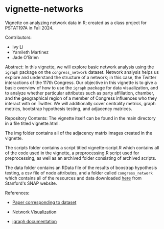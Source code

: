 # vignette-networks
Vignette on analyzing network data in R; created as a class project for PSTAT197A in Fall 2024.

Contributors:
- Ivy Li
- Yamileth Martinez
- Jade O'Brien

Abstract: 
In this vignette, we will explore basic network analysis using the `igraph` package on the `congress_network` dataset. Network analysis helps us explore and understand the structure of a network; in this case, the Twitter interactions of the 117th Congress. Our objective in this vignette is to give a basic overview of how to use the `igraph` package for data visualization, and to analyze whether particular attributes such as party affiliation, chamber, and the geographical region of a member of Congress influences who they interact with on Twitter. We will additionally cover centrality metrics, graph metrics, bootstrap hypothesis testing, and adjacency matrices.

Repository Contents:
The vignette itself can be found in the main directory in a file titled vignette.html. 

The img folder contains all of the adjacency matrix images created in the vignette.

The scripts folder contains a script titled vignette-script.R which contains all of the code used in the vignette, a preprocessing.R script used for preprocessing, as well as an archived folder consisting of archived scripts. 

The data folder contains an RData file of the results of boostrap hypothesis testing, a csv file of node attributes, and a folder called `congress_network` which contains all of the resources and data downloaded [here](https://snap.stanford.edu/data/congress-twitter.html) from Stanford's SNAP website.

References: 
- [Paper corresponding to dataset](https://pmc.ncbi.nlm.nih.gov/articles/PMC10493874/#sec0003)

- [Network Visualization](https://kateto.net/netscix2016.html)

- [igraph documentation](https://igraph.org/r/doc/)
